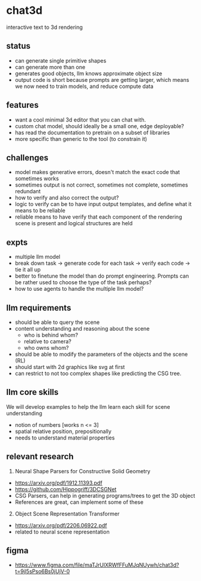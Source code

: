 # chat3d
interactive text to 3d rendering

## status
- can generate single primitive shapes
- can generate more than one
- generates good objects, llm knows approximate object size
- output code is short because prompts are getting larger, which means we now need to train models, and reduce compute data

## features
- want a cool minimal 3d editor that you can chat with. 
- custom chat model, should ideally be a small one, edge deployable?
- has read the documentation to pretrain on a subset of libraries
- more specific than generic to the tool (to constrain it)

## challenges
- model makes generative errors, doesn't match the exact code that sometimes works
- sometimes output is not correct, sometimes not complete, sometimes redundant
- how to verify and also correct the output? 
- logic to verify can be to have input output templates, and define what it means to be reliable
- reliable means to have verify that each component of the rendering scene is present and logical structures are held

## expts
- multiple llm model
- break down task -> generate code for each task -> verify each code -> tie it all up
- better to finetune the model than do prompt engineering. Prompts can be rather used to choose the type of the task perhaps? 
- how to use agents to handle the multiple llm model? 

## llm requirements
- should be able to query the scene
- content understanding and reasoning about the scene
  - who is behind whom? 
  - relative to camera? 
  - who owns whom? 
- should be able to modify the parameters of the objects and the scene (RL)
- should start with 2d graphics like svg at first
- can restrict to not too complex shapes like predicting the CSG tree.

## llm core skills
We will develop examples to help the llm learn each skill for scene understanding
- notion of numbers [works n <= 3]
- spatial relative position, prepositionally
- needs to understand material properties

## relevant research
1. Neural Shape Parsers for Constructive Solid Geometry
  - https://arxiv.org/pdf/1912.11393.pdf
  - https://github.com/Hippogriff/3DCSGNet
  - CSG Parsers, can help in generating programs/trees to get the 3D object
  - References are great, can implement some of these
  
2. Object Scene Representation Transformer
  - https://arxiv.org/pdf/2206.06922.pdf
  - related to neural scene representation 

## figma 
- https://www.figma.com/file/maTJrUlXRWfFFuMJqNUywh/chat3d?t=9jl5sPso6Bs0jUjV-0
